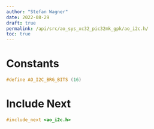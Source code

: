 ```yaml
---
author: "Stefan Wagner"
date: 2022-08-29
draft: true
permalink: /api/src/ao_sys_xc32_pic32mk_gpk/ao_i2c.h/
toc: true
---
```


# Constants

```c
#define AO_I2C_BRG_BITS (16)
```

# Include Next

```c
#include_next <ao_i2c.h>
```
